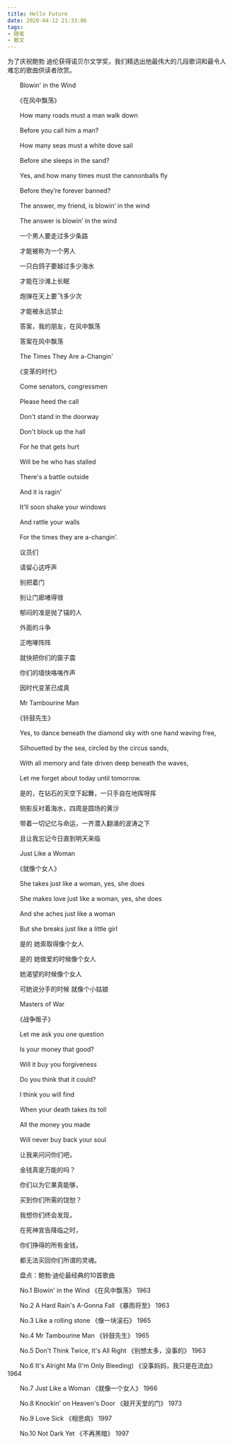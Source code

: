 ```yaml
---
title: Hello Future
date: 2020-04-12 21:33:06
tags: 
- 随笔
- 散文
---
```



为了庆祝鲍勃 迪伦获得诺贝尔文学奖，我们精选出他最伟大的几段歌词和最令人难忘的歌曲供读者欣赏。

　　Blowin' in the Wind

　　《在风中飘荡》

　　How many roads must a man walk down

　　Before you call him a man?

　　How many seas must a white dove sail

　　Before she sleeps in the sand?

　　Yes, and how many times must the cannonballs fly

　　Before they’re forever banned?

　　The answer, my friend, is blowin’ in the wind

　　The answer is blowin’ in the wind

　　一个男人要走过多少条路

　　才能被称为一个男人

　　一只白鸽子要越过多少海水

　　才能在沙滩上长眠

　　炮弹在天上要飞多少次

　　才能被永远禁止

　　答案，我的朋友，在风中飘荡

　　答案在风中飘荡

　　The Times They Are a-Changin'

　　《变革的时代》

　　Come senators, congressmen

　　Please heed the call

　　Don't stand in the doorway

　　Don't block up the hall

　　For he that gets hurt

　　Will be he who has stalled

　　There's a battle outside

　　And it is ragin'

　　It'll soon shake your windows

　　And rattle your walls

　　For the times they are a-changin'.

　　议员们

　　请留心这呼声

　　别把着门

　　别让门廊堵得很

　　郁闷的准是抛了锚的人

　　外面的斗争

　　正咆哮阵阵

　　就快把你们的窗子震

　　你们的墙快咯咯作声

　　因时代变革已成真

　　Mr Tambourine Man

　　《铃鼓先生》

　　Yes, to dance beneath the diamond sky with one hand waving free,

　　Silhouetted by the sea, circled by the circus sands,

　　With all memory and fate driven deep beneath the waves,

　　Let me forget about today until tomorrow.

　　是的，在钻石的天空下起舞，一只手自在地挥呀挥

　　侧影反衬着海水，四周是圆场的黄沙

　　带着一切记忆与命运，一齐潜入翻涌的波涛之下

　　且让我忘记今日直到明天来临

　　Just Like a Woman

　　《就像个女人》

　　She takes just like a woman, yes, she does

　　She makes love just like a woman, yes, she does

　　And she aches just like a woman

　　But she breaks just like a little girl

　　是的 她索取得像个女人

　　是的 她做爱的时候像个女人

　　她渴望的时候像个女人

　　可她说分手的时候 就像个小姑娘

　　Masters of War

　　《战争贩子》

　　Let me ask you one question

　　Is your money that good?

　　Will it buy you forgiveness

　　Do you think that it could?

　　I think you will find

　　When your death takes its toll

　　All the money you made

　　Will never buy back your soul

　　让我来问问你们吧，

　　金钱真是万能的吗？

　　你们以为它果真能够，

　　买到你们所需的饶恕？

　　我想你们终会发现，

　　在死神宣告降临之时，

　　你们挣得的所有金钱，

　　都无法买回你们所谓的灵魂。

　　盘点：鲍勃·迪伦最经典的10首歌曲

　　No.1 Blowin' in the Wind 《在风中飘荡》 1963

　　No.2 A Hard Rain's A-Gonna Fall 《暴雨将至》 1963

　　No.3 Like a rolling stone 《像一块滚石》 1965

　　No.4 Mr Tambourine Man 《铃鼓先生》 1965

　　No.5 Don't Think Twice, It's All Right 《别想太多，没事的》 1963

　　No.6 It's Alright Ma (I'm Only Bleeding) 《没事妈妈，我只是在流血》 1964

　　No.7 Just Like a Woman 《就像一个女人》 1966

　　No.8 Knockin' on Heaven's Door 《敲开天堂的门》 1973

　　No.9 Love Sick 《相思病》 1997

　　No.10 Not Dark Yet 《不再黑暗》 1997